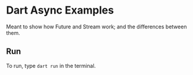 # Dart Async Examples

Meant to show how Future and Stream work; and the differences between them.

## Run

To run, type `dart run` in the terminal.
